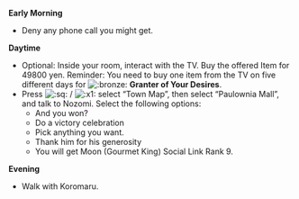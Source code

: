 **Early Morning**

- Deny any phone call you might get.

**Daytime**

- Optional: Inside your room, interact with the TV. Buy the offered Item for 49800 yen. Reminder: You need to buy one item from the TV on five different days for ![:bronze:](https://www.powerpyx.com/wp-includes/images/smilies/bronze.png) **Granter of Your Desires**.
- Press ![:sq:](https://www.powerpyx.com/wp-includes/images/smilies/square.png) / ![:x1:](https://www.powerpyx.com/wp-includes/images/smilies/x1.png) select “Town Map”, then select “Paulownia Mall”, and talk to Nozomi. Select the following options:
  - And you won?
  - Do a victory celebration
  - Pick anything you want.
  - Thank him for his generosity
  - You will get Moon (Gourmet King) Social Link Rank 9.

**Evening**

- Walk with Koromaru.
